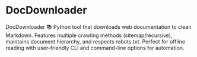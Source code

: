 # DocDownloader
DocDownloader 📚 Python tool that downloads web documentation to clean Markdown. Features multiple crawling methods (sitemap/recursive), maintains document hierarchy, and respects robots.txt. Perfect for offline reading with user-friendly CLI and command-line options for automation.
